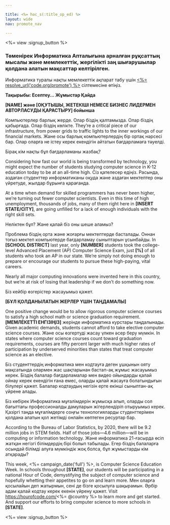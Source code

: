 ```yaml
---

title: <%= hoc_s(:title_op_ed) %>
layout: wide
nav: promote_nav

---
```


<%= view :signup_button %>

### Төменірек Информатика Апталығына арналған рұқсаттың мысалы және мемлекеттік, жергілікті заң шығарушылар қолдана алатын мақсаттар келтірілген.

  


Информатика туралы нақты мемлекеттік ақпарат табу үшін [<%= resolve_url('code.org/promote') %>](<%= resolve_url('https://code.org/promote') %>) сілтемесіне өтіңіз.

**Тақырыбы: Есептеу... Жұмыстар Қайда**

**[NAME] және [ОҚУТЫШЫ, ЖЕТЕКІШІ НЕМЕСЕ БИЗНЕС ЛИДЕРМЕН АВТОРЛАСУДЫ ҚАРАСТЫРУ] бойынша**

Компьютерлер барлық жерде. Олар біздің қалтамызда. Олар біздің қабырғада. Олар біздің көлікте. They’re a critical piece of our infrastructure, from power grids to traffic lights to the inner workings of our financial markets. Және осы барлық компьютерлердің бір ортақ нәрсесі бар. Олар оларға не істеу керек екендігін айтатын бағдарламаға тәуелді.

Бірақ кім нақты бұл бағдарламаны жазбақ?

Considering how fast our world is being transformed by technology, you might expect the number of students studying computer science in K-12 education today to be at an all-time high. Сіз қателесер едіңіз. Расында, аздаған студенттер информатиканы оқуда және аздаған мектептер оны үйретуде, жылдар бұрынға қарағанда.

At a time when demand for skilled programmers has never been higher, we’re turning out fewer computer scientists. Even in this time of high unemployment, thousands of jobs, many of them right here in **[INSERT STATE/CITY]**, are going unfilled for a lack of enough individuals with the right skill sets.

Неліктен бұл? Және қалай біз оны шеше аламыз?

Проблема біздің орта және жоғарғы мектептерде басталады. Оннан тоғыз мектеп компьютерде бағдарламау сыныптарын ұсынбайды. In **[SCHOOL DISTRICT]** last year, only **[NUMBER]** students took the college-level Advanced Placement (AP) Computer Science Exam, just **[%]** of all students who took an AP in our state. We’re simply not doing enough to prepare or encourage our students to pursue these high-paying, vital careers.

Nearly all major computing innovations were invented here in this country, but we’re at risk of losing that leadership if we don’t do something now.

Біз кейбір өзгерістер жасауымыз қажет.

**[БҰЛ ҚОЛДАНЫЛАТЫН ЖЕРЛЕР ҮШІН ТАҢДАМАЛЫ]**

One positive change would be to allow rigorous computer science courses to satisfy a high school math or science graduation requirement. **[МЕМЛЕКЕТТІ ЕНГІЗІҢІЗ]** жерінде информатика курстары таңдалынады. Given academic demands, students cannot afford to take elective computer science courses. Және осы өзгертуді жасау үлкен әсер беру мүмкін. In states where computer science courses count toward graduation requirements, courses are fifty percent larger with much higher rates of participation by underserved minorities than states that treat computer science as an elective.

Біз студенттердің информатика мен кодтауға деген ұшқынын ояту мақсатында олармен жас шақтарынан бастап-ақ жұмыс жасауымыз керек. Біздің балалар бағдарламалар мен видео ойындарды қалай ойнау керек екендігін ғана емес, оларды қалай жасауға болатындығын білулері қажет. Балалар кодтаудың негізін ерте екінші сыныптан-ақ үйрене алады.

Біз көбірек Информатика мұғалімдерін жұмысқа алып, оларды сол бағыттағы профессионалды дамуларын жігерлендіріп отыруымыз керек. Қазіргі таңда мұғалімдерге соңғы технологияларды студенттерімен қолдана алатын қол жетімді онлайн көптеген ресуртар бар.

According to the Bureau of Labor Statistics, by 2020, there will be 9.2 million jobs in STEM fields. Half of those jobs—4.6 million—will be in computing or information technology. Және информатика 21-ғасырда өсіп жатқан негізгі білімдердің бірі болып табылады. Егер біздің балаларға осындай білімді алуға мүмкіндік жоқ болса, бұл жұмыстарды кім атқарады?

This week, <%= campaign_date('full') %>, is Computer Science Education Week. In schools throughout **[STATE]**, our students will be participating in a national Hour of Code, demystifying the subject of computer science and hopefully whetting their appetites to go on and learn more. Мен оларға қосылайын деп жатырмын, сені де бізге қосылуға шақырамын. Әрбір адам қалай кодтау керек екенін үйрену қажет. Visit https://hourofcode.com/<%= @country %> to learn more and get started. And support our efforts to bring computer science to more schools in **[STATE]**.

<%= view :signup_button %>